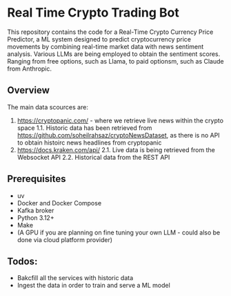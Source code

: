 # Real Time Crypto Trading Bot

This repository contains the code for a Real-Time Crypto Currency Price Predictor, a ML system designed to predict cryptocurrency price movements by combining real-time market data with news sentiment analysis. Various LLMs are being employed to obtain the sentiment scores. Ranging from free options, such as Llama, to paid optionsm, such as Claude from Anthropic. 


## Overview

The main data scources are:

1. https://cryptopanic.com/ - where we retrieve live news within the crypto space
1.1. Historic data has been retrieved from https://github.com/soheilrahsaz/cryptoNewsDataset, as there is no API to obtain histoirc news headlines from cryptopanic
2. https://docs.kraken.com/api/
2.1. Live data is being retrieved from the Websocket API
2.2. Historical data from the REST API

## Prerequisites
- uv 
- Docker and Docker Compose
- Kafka broker
- Python 3.12+
- Make
- (A GPU if you are planning on fine tuning your own LLM - could also be done via cloud platform provider)

## Todos: 
- Bakcfill all the services with historic data
- Ingest the data in order to train and serve a ML model